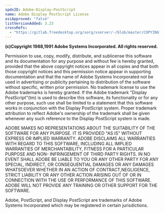 ```yaml
---
spdxID: Adobe-Display-PostScript
name: Adobe Display PostScript License
osiApproved: "false"
listVersionAdded: 3.23
crossRefs: 
  - "https://gitlab.freedesktop.org/xorg/xserver/-/blob/master/COPYING?ref_type=heads#L752"
---
```


**(c)Copyright 1988,1991 Adobe Systems Incorporated. All rights reserved.**

Permission to use, copy, modify, distribute, and sublicense this software and its documentation for any purpose and without fee is hereby granted, provided that the above copyright notices appear in all copies and that both those copyright notices and this permission notice appear in supporting documentation and that the name of Adobe Systems Incorporated not be used in advertising or publicity pertaining to distribution of the software without specific, written prior permission. No trademark license to use the Adobe trademarks is hereby granted. If the Adobe trademark "Display PostScript"(tm) is used to describe this software, its functionality or for any other purpose, such use shall be limited to a statement that this software works in conjunction with the Display PostScript system. Proper trademark attribution to reflect Adobe's ownership of the trademark shall be given whenever any such reference to the Display PostScript system is made.

ADOBE MAKES NO REPRESENTATIONS ABOUT THE SUITABILITY OF THE SOFTWARE FOR ANY PURPOSE. IT IS PROVIDED "AS IS" WITHOUT EXPRESS OR IMPLIED WARRANTY. ADOBE DISCLAIMS ALL WARRANTIES WITH REGARD TO THIS SOFTWARE, INCLUDING ALL IMPLIED WARRANTIES OF MERCHANTABILITY, FITNESS FOR A PARTICULAR PURPOSE AND NON- INFRINGEMENT OF THIRD PARTY RIGHTS. IN NO EVENT SHALL ADOBE BE LIABLE TO YOU OR ANY OTHER PARTY FOR ANY SPECIAL, INDIRECT, OR CONSEQUENTIAL DAMAGES OR ANY DAMAGES WHATSOEVER WHETHER IN AN ACTION OF CONTRACT,NEGLIGENCE, STRICT LIABILITY OR ANY OTHER ACTION ARISING OUT OF OR IN CONNECTION WITH THE USE OR PERFORMANCE OF THIS SOFTWARE. ADOBE WILL NOT PROVIDE ANY TRAINING OR OTHER SUPPORT FOR THE SOFTWARE.

Adobe, PostScript, and Display PostScript are trademarks of Adobe Systems Incorporated which may be registered in certain jurisdictions.
